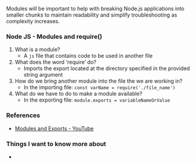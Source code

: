 Modules will be important to help with breaking Node.js applications into smaller chunks to maintain readability and simplify troubleshooting as complexity increases.

### Node JS - Modules and require()

1. What is a module?
   * A `js` file that contains code to be used in another file
2. What does the word ‘require’ do?
   * Imports the export located at the directory specified in the provided string argument
3. How do we bring another module into the file the we are working in?
   * In the importing file:
     `const varName = require('./file_name')`
4. What do we have to do to make a module available?
   * In the exporting file:
     `module.exports = variableNameOrValue`

### References

* [Modules and Exports - YouTube](https://www.youtube.com/watch?v=xHLd36QoS4khttps:/)

### Things I want to know more about

*
